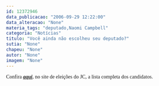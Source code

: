 ```yaml
---
id: 12372946
data_publicacao: "2006-09-29 12:22:00"
data_alteracao: "None"
materia_tags: "deputado,Naomi Campbell"
categoria: "Notícias"
titulo: "Você ainda não escolheu seu deputado?"
sutia: "None"
chapeu: "None"
autor: "None"
imagem: "None"
---
```

<p><P><FONT face=Verdana>Confira <STRONG><EM><A href=\"https://jc3.uol.com.br/especiais/eleicoes2006/2006/07/11/not_38.php\" target=_blank>aqui</A></EM></STRONG>, no site de eleições do JC, a lista completa dos candidatos.</FONT></P> </p>

